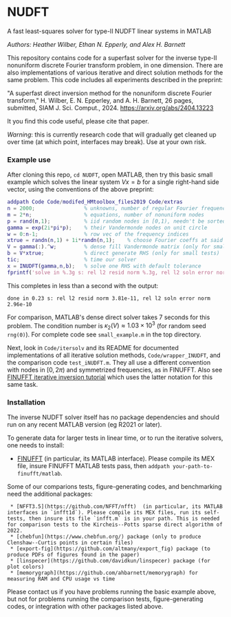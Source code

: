 # NUDFT
A fast least-squares solver for type-II NUDFT linear systems in MATLAB

*Authors: Heather Wilber, Ethan N. Epperly, and Alex H. Barnett*

This repository contains code for a superfast solver for the inverse type-II nonuniform discrete Fourier transform problem, in one dimension. There are also implementations of various iterative and direct solution methods for the same problem. This code includes all experiments described in the preprint:

"A superfast direct inversion method for the nonuniform discrete Fourier transform," H. Wilber, E. N. Epperley, and A. H. Barnett, 26 pages,
submitted, SIAM J. Sci. Comput., 2024. https://arxiv.org/abs/2404.13223

It you find this code useful, please cite that paper.

*Warning*: this is currently research code that will gradually get cleaned up over time (at which point, interfaces may break). Use at your own risk.


### Example use

After cloning this repo, `cd NUDFT`, open MATLAB, then try this basic
small example which solves the linear system $Vx = b$
for a single right-hand side vector, using the
conventions of the above preprint:
```matlab
addpath Code Code/modifed_HMtoolbox_files2019 Code/extras
n = 2000;                % unknowns, number of regular Fourier frequencies
m = 2*n;                 % equations, number of nonuniform nodes
p = rand(m,1);           % iid random nodes in [0,1), needn't be sorted
gamma = exp(2i*pi*p);    % their Vandermonde nodes on unit circle
w = 0:n-1;               % row vec of the frequency indices
xtrue = randn(n,1) + 1i*randn(n,1);    % choose Fourier coeffs at said indices
V = gamma(:).^w;         % dense fill Vandermonde matrix (only for small tests)
b = V*xtrue;             % direct generate RHS (only for small tests)
tic;                     % time our solver
x = INUDFT(gamma,n,b);   % solve one RHS with default tolerance
fprintf('solve in %.3g s: rel l2 resid norm %.3g, rel l2 soln error norm %.3g\n', toc, norm(V*x-b)/norm(b), norm(x-xtrue)/norm(x))
```
This completes in less than a second with the output:
```
done in 0.23 s: rel l2 resid norm 3.81e-11, rel l2 soln error norm 2.96e-10
```
For comparison, MATLAB's dense direct solver takes 7 seconds for this problem.
The condition number is $\kappa_2(V) \approx 1.03 \times 10^3$ (for random seed `rng(0)`).
For complete code see `small_example.m` in the top directory.

Next, look in `Code/itersolv` and its README for documented implementations of all iterative solution methods, `Code/wrapper_INUDFT`,
and the comparison code `test_iNUDFT.m`. They all use a different convention
with nodes in $[0,2\pi)$ and symmetrized frequencies, as in FINUFFT.
Also see [FINUFFT iterative inversion tutorial](https://finufft.readthedocs.io/en/latest/tutorial/inv1d2.html) which uses the latter notation for this same task.


### Installation

The inverse NUDFT solver itself has no package dependencies and should
run on any recent MATLAB version (eg R2021 or later).

To generate data for larger tests in linear time, or to run the iterative solvers, one needs to install:

   * [FINUFFT](https://finufft.readthedocs.io) (in particular, its MATLAB interface). Please compile its MEX file, insure FINUFFT MATLAB tests pass, then `addpath your-path-to-finufft/matlab`.

Some of our comparions tests, figure-generating codes, and benchmarking need the additional packages:

     * [NFFT3.5](https://github.com/NFFT/nfft)  (in particular, its MATLAB interfaces in `infft1d`). Please compile its MEX files, run its self-tests, then insure its file `infft.m` is in your path. This is needed for comparison tests to the Kircheis--Potts sparse direct algorithm of 2022.
     * [chebfun](https://www.chebfun.org/) package (only to produce Clenshaw--Curtis points in certain files)
     * [export-fig](https://github.com/altmany/export_fig) package (to produce PDFs of figures found in the paper)
     * [linspecer](https://github.com/davidkun/linspecer) package (for plot colors)
     * [memorygraph](https://github.com/ahbarnett/memorygraph) for measuring RAM and CPU usage vs time

Please contact us if you have problems running the basic example above, but not for problems running the comparison tests, figure-generating codes, or integration with other packages listed above.


